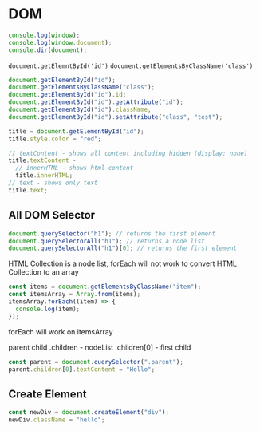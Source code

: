 # DOM

```js
console.log(window);
console.log(window.document);
console.dir(document);
```

`document.getElemntById('id')`
`document.getElementsByClassName('class')`

```js
document.getElementById("id");
document.getElementsByClassName("class");
document.getElementById("id").id;
document.getElementById("id").getAttribute("id");
document.getElementById("id").className;
document.getElementById("id").setAttribute("class", "test");

title = document.getElementById("id");
title.style.color = "red";

// textContent - shows all content including hidden (display: none)
title.textContent -
  // innerHTML - shows html content
  title.innerHTML;
// text - shows only text
title.text;
```

## All DOM Selector

```js
document.querySelector("h1"); // returns the first element
document.querySelectorAll("h1"); // returns a node list
document.querySelectorAll("h1")[0]; // returns the first element
```

HTML Collection is a node list, forEach will not work
to convert HTML Collection to an array

```js
const items = document.getElementsByClassName("item");
const itemsArray = Array.from(items);
itemsArray.forEach((item) => {
  console.log(item);
});
```

forEach will work on itemsArray

parent child
.children - nodeList
.children[0] - first child

```js
const parent = document.querySelector(".parent");
parent.children[0].textContent = "Hello";
```

## Create Element

```js
const newDiv = document.createElement("div");
newDiv.className = "hello";
```
